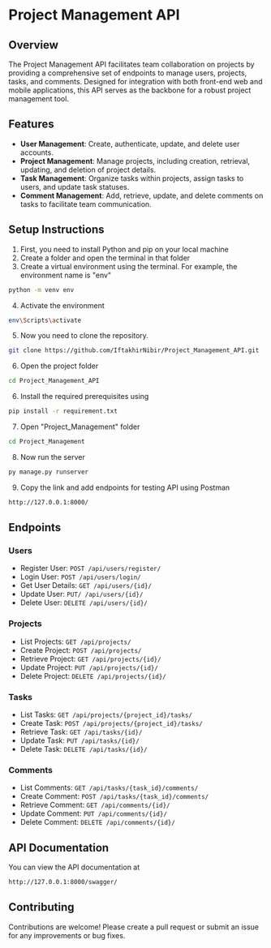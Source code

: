 # Project Management API

## Overview

The Project Management API facilitates team collaboration on projects by providing a comprehensive set of endpoints to manage users, projects, tasks, and comments. Designed for integration with both front-end web and mobile applications, this API serves as the backbone for a robust project management tool.

## Features

- **User Management**: Create, authenticate, update, and delete user accounts.
- **Project Management**: Manage projects, including creation, retrieval, updating, and deletion of project details.
- **Task Management**: Organize tasks within projects, assign tasks to users, and update task statuses.
- **Comment Management**: Add, retrieve, update, and delete comments on tasks to facilitate team communication.

## Setup Instructions
1. First, you need to install Python and pip on your local machine
2. Create a folder and open the terminal in that folder
3. Create a virtual environment using the terminal. For example, the environment name is "env"
```bash
python -m venv env 
```
4. Activate the environment
```bash
env\Scripts\activate
```
5. Now you need to clone the repository.
```sh
git clone https://github.com/IftakhirNibir/Project_Management_API.git
```
6. Open the project folder
```sh
cd Project_Management_API
```
6. Install the required prerequisites using
```sh
pip install -r requirement.txt
```
7. Open "Project_Management" folder
```sh
cd Project_Management
```
8. Now run the server
```sh
py manage.py runserver
```
9. Copy the link and add endpoints for testing API using Postman
```sh
http://127.0.0.1:8000/
```

## Endpoints

### Users
- Register User: `POST /api/users/register/`
- Login User: `POST /api/users/login/`
- Get User Details: `GET /api/users/{id}/`
- Update User: `PUT/ /api/users/{id}/`
- Delete User: `DELETE /api/users/{id}/`

### Projects
- List Projects: `GET /api/projects/`
- Create Project: `POST /api/projects/`
- Retrieve Project: `GET /api/projects/{id}/`
- Update Project: `PUT /api/projects/{id}/`
- Delete Project: `DELETE /api/projects/{id}/`

### Tasks
- List Tasks: `GET /api/projects/{project_id}/tasks/`
- Create Task: `POST /api/projects/{project_id}/tasks/`
- Retrieve Task: `GET /api/tasks/{id}/`
- Update Task: `PUT /api/tasks/{id}/`
- Delete Task: `DELETE /api/tasks/{id}/`

### Comments
- List Comments: `GET /api/tasks/{task_id}/comments/`
- Create Comment: `POST /api/tasks/{task_id}/comments/`
- Retrieve Comment: `GET /api/comments/{id}/`
- Update Comment: `PUT /api/comments/{id}/`
- Delete Comment: `DELETE /api/comments/{id}/`

## API Documentation
You can view the API documentation at 
```sh
http://127.0.0.1:8000/swagger/
```
## Contributing
Contributions are welcome! Please create a pull request or submit an issue for any improvements or bug fixes.
